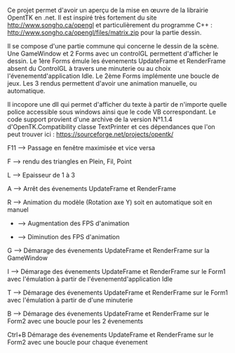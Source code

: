 Ce projet permet d'avoir un aperçu de la mise en œuvre de la librairie OpentTK en .net. Il est inspiré très fortement du site http://www.songho.ca/opengl et particulièrement du programme C++ : http://www.songho.ca/opengl/files/matrix.zip pour la partie dessin. 

Il se compose d'une partie commune qui concerne le dessin de la scène. Une GameWindow et 2 Forms avec un controlGL permettent d'afficher le dessin.
Le 1ère Forms émule les évenements UpdateFrame et RenderFrame absent du ControlGL à travers une minuterie ou au choix l'évenementd'application Idle.
Le 2ème Forms implémente une boucle de jeux.
Les 3 rendus permettent d'avoir une animation manuelle, ou automatique.

Il incopore une dll qui permet d'afficher du texte à partir de n'importe quelle police accessible sous windows ainsi que le code VB correspondant. Le code support provient d'une archive de la version N°1.1.4 d'OpenTK.Compatibility classe TextPrinter et ces dépendances que l'on peut trouver ici : https://sourceforge.net/projects/opentk/

F11 --> Passage en fenêtre maximisée et vice versa

F   --> rendu des triangles en Plein, Fil, Point

L   --> Epaisseur de 1 à 3

A   --> Arrêt des évenements UpdateFrame et RenderFrame

R   --> Animation du modèle (Rotation axe Y) soit en automatique soit en manuel

 +   --> Augmentation des FPS d'animation
   
 -   --> Diminution des FPS d'animation 
   
G   --> Démarage des évenements UpdateFrame et RenderFrame sur la GameWindow


I   --> Démarage des évenements UpdateFrame et RenderFrame sur le Form1 avec l'émulation à partir de l'évenementd'application Idle

T   --> Démarage des évenements UpdateFrame et RenderFrame sur le Form1 avec l'émulation à partir de d'une minuterie


B   --> Démarage des évenements UpdateFrame et RenderFrame sur le Form2 avec une boucle pour les 2 évenements

Ctrl+B  Démarage des évenements UpdateFrame et RenderFrame sur le Form2 avec une boucle pour chaque évenement





